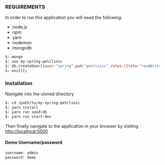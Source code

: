 ### REQUIREMENTS

In order to run this application you will need the following:

- node.js
- npm
- yarn
- nodemon
- mongodb

```sh
$: mongo
$: use my-spring-petclinic
$: db.createUser({user:"spring",pwd:"petclinic",roles:[{role:"readWrite",db:"my-spring-petclinic"}]});
$: exit();
```

### Installation

Navigate into the cloned directory

```sh
$: cd /path/to/my-spring-petclinic
$: yarn install
$: yarn run seed:db
$: yarn run start:dev
```

Then finally navigate to the application in your browser by visiting [http://localhost:5000](http://localhost:5000)

#### Demo Username/password
```sh
username: admin
password: demo
```
